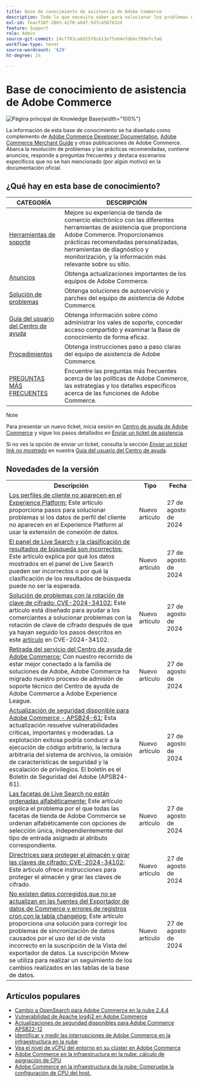 ```yaml
---
title: Base de conocimiento de asistencia de Adobe Commerce
description: Todo lo que necesita saber para solucionar los problemas de su tienda Commerce y mantenerla.
exl-id: feacf38f-2803-4170-a64f-5d7c4567432d
feature: Support
role: Admin
source-git-commit: 24c7783ca6d25f8cb13e7fe84efdb6cf09efcfa6
workflow-type: tm+mt
source-wordcount: '629'
ht-degree: 1%

---
```


# Base de conocimiento de asistencia de Adobe Commerce

![Página principal de Knowledge Base](../help/assets/knowledge-base-home-page-cover.jpg){width="100%"}

La información de esta base de conocimiento se ha diseñado como complemento de [Adobe Commerce Developer Documentation](https://developer.adobe.com/commerce/docs), [Adobe Commerce Merchant Guide](https://experienceleague.adobe.com/docs/commerce-admin/user-guides/home.html) y otras publicaciones de Adobe Commerce. Abarca la resolución de problemas y las prácticas recomendadas, contiene anuncios, responde a preguntas frecuentes y destaca escenarios específicos que no se han mencionado (por algún motivo) en la documentación oficial.

## ¿Qué hay en esta base de conocimiento?

| CATEGORÍA | DESCRIPCIÓN |
| --- | --- |
| [Herramientas de soporte](/help/support-tools/overview.md) | Mejore su experiencia de tienda de comercio electrónico con las diferentes herramientas de asistencia que proporciona Adobe Commerce. Proporcionamos prácticas recomendadas personalizadas, herramientas de diagnóstico y monitorización, y la información más relevante sobre su sitio. |
| [Anuncios](/help/announcements/overview.md) | Obtenga actualizaciones importantes de los equipos de Adobe Commerce. |
| [Solución de problemas](/help/troubleshooting/overview.md) | Obtenga soluciones de autoservicio y parches del equipo de asistencia de Adobe Commerce. |
| [Guía del usuario del Centro de ayuda](/help/help-center-guide/help-center/magento-help-center-user-guide.md) | Obtenga información sobre cómo administrar los vales de soporte, conceder acceso compartido y examinar la Base de conocimiento de forma eficaz. |
| [Procedimientos](/help/how-to/overview.md) | Obtenga instrucciones paso a paso claras del equipo de asistencia de Adobe Commerce. |
| [PREGUNTAS MÁS FRECUENTES](/help/faq/overview.md) | Encuentre las preguntas más frecuentes acerca de las políticas de Adobe Commerce, las estrategias y los detalles específicos acerca de las funciones de Adobe Commerce. |

>[!NOTE]
>
>Para presentar un nuevo ticket, inicia sesión en [Centro de ayuda de Adobe Commerce](https://support.magento.com/) y sigue los pasos detallados en [Enviar un ticket de asistencia](https://experienceleague.adobe.com/en/docs/commerce-knowledge-base/kb/help-center-guide/magento-help-center-user-guide#submit-ticket).
>
>Si no ves la opción de enviar un ticket, consulta la sección *[Enviar un ticket link no mostrado](https://experienceleague.adobe.com/en/docs/commerce-knowledge-base/kb/help-center-guide/magento-help-center-user-guide#no-submit-link)* en nuestra [Guía del usuario del Centro de ayuda](/help/help-center-guide/help-center/magento-help-center-user-guide.md).

## Novedades de la versión

<table style="width:100%">
  <tr>
    <th style="width:70%">Descripción</th>
    <th style="width:15%">Tipo</th>
    <th style="width:15%">Fecha</th>
  </tr>

<tr>
    <td>
    <a href = "https://experienceleague.adobe.com/en/docs/commerce-knowledge-base/kb/troubleshooting/miscellaneous/data-connection-customer-profiles-not-exported">Los perfiles de cliente no aparecen en el Experience Platform:</a> Este artículo proporciona pasos para solucionar problemas si los datos de perfil del cliente no aparecen en el Experience Platform al usar la extensión de conexión de datos.
    </td>
    <td>Nuevo artículo</td>
    <td>27 de agosto de 2024</td>
  </tr>

<tr>  
    <td>
    <a href = "https://experienceleague.adobe.com/en/docs/commerce-knowledge-base/kb/troubleshooting/miscellaneous/live-search-dashboard-ranking-incorrect">El panel de Live Search y la clasificación de resultados de búsqueda son incorrectos:</a> Este artículo explica por qué los datos mostrados en el panel de Live Search pueden ser incorrectos o por qué la clasificación de los resultados de búsqueda puede no ser la esperada.  
    </td>
    <td>Nuevo artículo</td>
    <td>27 de agosto de 2024</td>
  </tr>

<tr>
    <td>
    <a href="https://experienceleague.adobe.com/en/docs/commerce-knowledge-base/kb/troubleshooting/known-issues-patches-attached/troubleshooting-encryption-key-rotation-cve-2024-34102">Solución de problemas con la rotación de clave de cifrado: CVE-2024-34102:</a> Este artículo está diseñado para ayudar a los comerciantes a solucionar problemas con la rotación de clave de cifrado después de que ya hayan seguido los pasos descritos en este <a href="https://experienceleague.adobe.com/en/docs/commerce-knowledge-base/kb/troubleshooting/known-issues-patches-attached/security-update-available-for-adobe-commerce-apsb24-40-revised-to-include-isolated-patch-for-cve-2024-34102">artículo</a> en CVE-2024-34102. 
    </td>
    <td>Nuevo artículo </td>
    <td>27 de agosto de 2024</td>
  </tr>

<tr>
    <td>
    <a href="https://experienceleague.adobe.com/en/docs/commerce-knowledge-base/kb/announcements/news/decommissioning-of-adobe-commerce-help-center">Retirada del servicio del Centro de ayuda de Adobe Commerce:</a> Con nuestro recorrido de estar mejor conectado a la familia de soluciones de Adobe, Adobe Commerce ha migrado nuestro proceso de admisión de soporte técnico del Centro de ayuda de Adobe Commerce a Adobe Experience League. 
    </td>
    <td>Nuevo artículo </td>
    <td>27 de agosto de 2024</td>
  </tr>

<tr>
    <td>
    <a href="https://experienceleague.adobe.com/en/docs/commerce-knowledge-base/kb/troubleshooting/known-issues-patches-attached/security-update-available-for-adobe-commerce-apsb24-61">Actualización de seguridad disponible para Adobe Commerce - APSB24-61:</a> Esta actualización resuelve vulnerabilidades críticas, importantes y moderadas. La explotación exitosa podría conducir a la ejecución de código arbitrario, la lectura arbitraria del sistema de archivos, la omisión de características de seguridad y la escalación de privilegios. El boletín es el Boletín de Seguridad del Adobe (APSB24-61). 
    </td>
    <td>Nuevo artículo </td>
    <td>27 de agosto de 2024</td>
  </tr>

<tr>
    <td>
    <a href="https://experienceleague.adobe.com/en/docs/commerce-knowledge-base/kb/troubleshooting/miscellaneous/live-search-facets-not-sorted">Las facetas de Live Search no están ordenadas alfabéticamente:</a> Este artículo explica el problema por el que todas las facetas de tienda de Adobe Commerce se ordenan alfabéticamente con opciones de selección única, independientemente del tipo de entrada asignado al atributo correspondiente. 
    </td>
    <td>Nuevo artículo </td>
    <td>27 de agosto de 2024</td>
  </tr>

<tr>
    <td>
    <a href="https://experienceleague.adobe.com/en/docs/commerce-knowledge-base/kb/troubleshooting/known-issues-patches-attached/guidance-on-securing-your-store-and-rotating-encryptionkeys-cve-2024-34102">Directrices para proteger el almacén y girar las claves de cifrado: CVE-2024-34102:</a> Este artículo ofrece instrucciones para proteger el almacén y girar las claves de cifrado. 
    </td>
    <td>Nuevo artículo </td>
    <td>27 de agosto de 2024</td>
  </tr>

<tr>
    <td>
    <a href="https://experienceleague.adobe.com/en/docs/commerce-knowledge-base/kb/troubleshooting/miscellaneous/mdee-table-does-not-exist">No existen datos corregidos que no se actualizan en las fuentes del Exportador de datos de Commerce y errores de registros cron con la tabla changelog:</a> Este artículo proporciona una solución para corregir los problemas de sincronización de datos causados por el uso del id de vista incorrecto en la suscripción de la Vista del exportador de datos. La suscripción Mview se utiliza para realizar un seguimiento de los cambios realizados en las tablas de la base de datos. 
    </td>
    <td>Nuevo artículo </td>
    <td>27 de agosto de 2024</td>
  </tr>
</table>

## Artículos populares

* [Cambio a OpenSearch para Adobe Commerce en la nube 2.4.4](/help/announcements/adobe-commerce-announcements/switching-to-opensearch-for-adobe-commerce-on-cloud-2-4-4.md)
* [Vulnerabilidad de Apache log4j2 en Adobe Commerce](/help/announcements/adobe-commerce-announcements/apache-log4j2-adobe-commerce.md)
* [Actualizaciones de seguridad disponibles para Adobe Commerce APSB22-12](/help/troubleshooting/known-issues-patches-attached/0-day-vulnerability-patch.md)
* [Identificar y medir las interrupciones de Adobe Commerce en la infraestructura en la nube](/help/how-to/general/how-to-identify-outages.md)
* [Vea el nivel de vCPU del entorno en su clúster en Adobe Commerce](/help/how-to/general/check-vcpu-using-observation-for-adobe-commerce.md)
* [Adobe Commerce en la infraestructura en la nube: cálculo de asignación de CPU](/help/how-to/general/magento-commerce-cloud-cpu-allocation-calculation.md)
* [Adobe Commerce en la infraestructura de la nube: Compruebe la configuración de CPU del host.](/help/how-to/general/magento-commerce-cloud-check-hosts-cpu-configuration.md)

